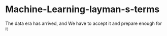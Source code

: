# Machine-Learning-layman-s-terms
 The data era has arrived, and We have to accept it and prepare enough for it
